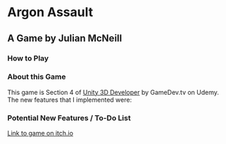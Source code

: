 # Argon Assault
## A Game by Julian McNeill



### How to Play


### About this Game
This game is Section 4 of [Unity 3D Developer](https://www.udemy.com/unitycourse2/learn/v4/overview)
by GameDev.tv on Udemy. The new features that I implemented were:

### Potential New Features / To-Do List


[Link to game on itch.io]()
